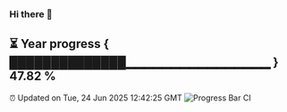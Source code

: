 ### Hi there 👋
⏳ Year progress { ██████████████▁▁▁▁▁▁▁▁▁▁▁▁▁▁▁▁ } 47.82 %
---
⏰ Updated on Tue, 24 Jun 2025 12:42:25 GMT
![Progress Bar CI](https://github.com/liununu/liununu/workflows/Progress%20Bar%20CI/badge.svg)
